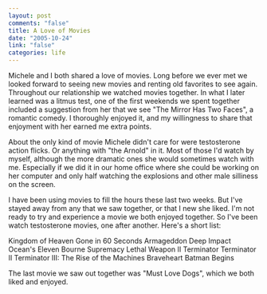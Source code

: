 ```yaml
--- 
layout: post
comments: "false"
title: A Love of Movies
date: "2005-10-24"
link: "false"
categories: life
---
```

Michele and I both shared a love of movies. Long before we ever met we looked forward to seeing new movies and renting old favorites to see again. Throughout our relationship we watched movies together. In what I later learned was a litmus test, one of the first weekends we spent together included a suggestion from her that we see "The Mirror Has Two Faces", a romantic comedy. I thoroughly enjoyed it, and my willingness to share that enjoyment with her earned me extra points.

About the only kind of movie Michele didn't care for were testosterone action flicks. Or anything with "the Arnold" in it. Most of those I'd watch by myself, although the more dramatic ones she would sometimes watch with me. Especially if we did it in our home office where she could be working on her computer and only half watching the explosions and other male silliness on the screen.

I have been using movies to fill the hours these last two weeks. But I've stayed away from any that we saw together, or that I new she liked. I'm not ready to try and experience a movie we both enjoyed together. So I've been watch testosterone movies, one after another. Here's a short list:

Kingdom of Heaven
Gone in 60 Seconds
Armageddon
Deep Impact
Ocean's Eleven
Bourne Supremacy
Lethal Weapon II
Terminator
Terminator II
Terminator III: The Rise of the Machines
Braveheart
Batman Begins

The last movie we saw out together was "Must Love Dogs", which we both liked and enjoyed.
